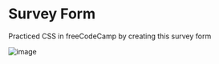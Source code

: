 # Survey Form

Practiced CSS in freeCodeCamp by creating this survey form

![image](https://github.com/user-attachments/assets/e7d99898-b994-45d3-858d-e18c899b88b8)

